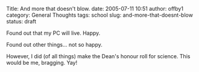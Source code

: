 Title: And more that doesn't blow.
date: 2005-07-11 10:51
author: offby1
category: General Thoughts
tags: school
slug: and-more-that-doesnt-blow
status: draft

Found out that my PC will live. Happy.

Found out other things\... not so happy.

However, I did (of all things) make the Dean's honour roll for science. This would be me, bragging. Yay!
